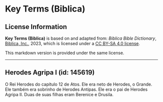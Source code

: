 # Key Terms (Biblica)

## License Information

**Key Terms (Biblica)** is based on and adapted from: _Biblica Bible Dictionary_, [Biblica, Inc.](https://www.biblica.com/), 2023, which is licensed under a [CC BY-SA 4.0 license](https://creativecommons.org/licenses/by-sa/4.0/legalcode.en).

This markdown version is provided under the same license.



--------------------------------

## Herodes Agripa I (id: 145619)

O Rei Herodes do capítulo 12 de Atos. Ele era neto de Herodes, o Grande. Ele também era sobrinho de Herodes Antipas. Ele era o pai de Herodes Agripa II. Duas de suas filhas eram Berenice e Drusila.


